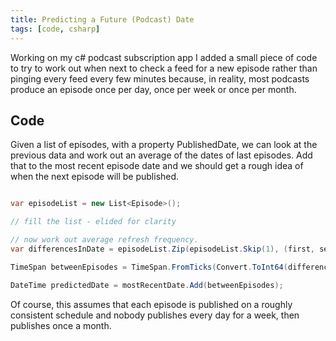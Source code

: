 ```yaml
---
title: Predicting a Future (Podcast) Date
tags: [code, csharp]
---
```


Working on my c# podcast subscription app I added a small piece of code to try to work out when next to check a feed for a new episode rather than pinging every feed every few minutes because, 
in reality, most podcasts produce an episode once per day, once per week or once per month. 

## Code

Given a list of episodes, with a property PublishedDate, we can look at the previous data and work out an average of the dates of last episodes. Add that to the most recent episode date 
and we should get a rough idea of when the next episode will be published. 

```csharp

var episodeList = new List<Episode>();

// fill the list - elided for clarity

// now work out average refresh frequency.
var differencesInDate = episodeList.Zip(episodeList.Skip(1), (first, second) => first.PublishedDate - second.PublishedDate);

TimeSpan betweenEpisodes = TimeSpan.FromTicks(Convert.ToInt64(differencesInDate.Average(ts => ts.Ticks)));

DateTime predictedDate = mostRecentDate.Add(betweenEpisodes);

```

Of course, this assumes that each episode is published on a roughly consistent schedule and nobody publishes every day for a week, then publishes once a month.
